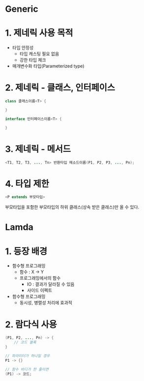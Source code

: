# Generic
# 1. 제네릭 사용 목적

- 타입 안정성
  - 타입 캐스팅 필요 없음
  - 강한 타입 체크
- 매개변수화 타입(Parameterized type)

# 2. 제네릭 - 클래스, 인터페이스

```java
class 클래스이름<T> {

}

interface 인터페이스이름<T> {

}
```

# 3. 제네릭 - 메서드

```java
<T1, T2, T3, ..., Tn> 반환타입 메소드이름(P1, P2, P3, ..., Pn);
```

# 4. 타입 제한

```java
<P extends 부모타입>
```

부모타입을 포함한 부모타입의 하위 클래스(상속 받은 클래스)만 올 수 있다.



# Lamda
# 1. 등장 배경

- 함수형 프로그래밍
  - 함수 : X -> Y
  - 프로그래밍에서의 함수
    - IO : 결과가 달라질 수 있음
    - 사이드 이펙트
- 함수형 프로그래밍
  - 동시성, 병렬성 처리에 효과적

# 2. 람다식 사용

```java
(P1, P2, ..., Pn) -> {
    // 코드 블록
}

// 파라미터가 하나일 경우
P1 -> {}

// 함수 바디가 한 줄이면
(P1) -> 코드;
```
